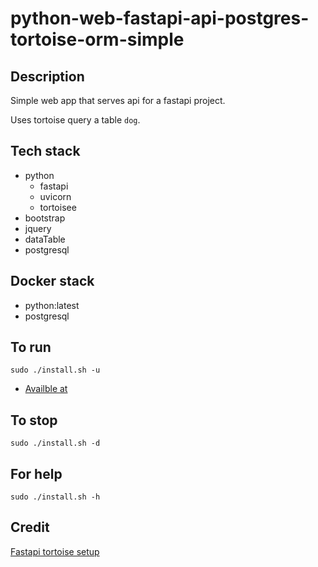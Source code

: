 # python-web-fastapi-api-postgres-tortoise-orm-simple

## Description
Simple web app that serves api
for a fastapi project.

Uses tortoise query a table `dog`.

## Tech stack
- python
  - fastapi
  - uvicorn
  - tortoisee
- bootstrap
- jquery
- dataTable
- postgresql

## Docker stack
- python:latest
- postgresql

## To run
`sudo ./install.sh -u`
- [Availble at](http://localhost/dogs)

## To stop
`sudo ./install.sh -d`

## For help
`sudo ./install.sh -h`

## Credit
[Fastapi tortoise setup](https://medium.com/nerd-for-tech/python-tortoise-orm-integration-with-fastapi-c3751d248ce1)
